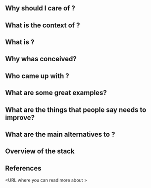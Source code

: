 # <Concept>

## Why should I care of <Concept>?

## What is the context of <Concept>?

## What is <Concept>?

## Why whas <Concept> conceived?

## Who came up with <Concept>?

## What are some great <Concept> examples?

## What are the things that people say <Concept> needs to improve?

## What are the main alternatives to <Concept>?

## Overview of the <Concept> stack

## References

<URL where you can read more about <Concept>>
